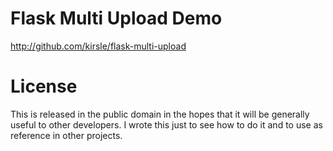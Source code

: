 # Flask Multi Upload Demo

http://github.com/kirsle/flask-multi-upload

# License

This is released in the public domain in the hopes that it will be generally
useful to other developers. I wrote this just to see how to do it and to use
as reference in other projects.
